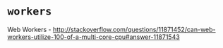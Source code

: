 # `workers`

Web Workers -
http://stackoverflow.com/questions/11871452/can-web-workers-utilize-100-of-a-multi-core-cpu#answer-11871543

